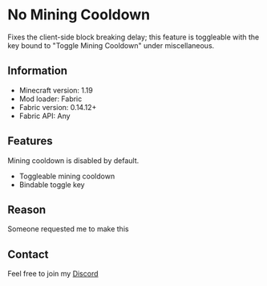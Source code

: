 # No Mining Cooldown
Fixes the client-side block breaking delay; this feature is toggleable with the key bound to "Toggle Mining Cooldown" under miscellaneous.

## Information

- Minecraft version: 1.19
- Mod loader: Fabric
- Fabric version: 0.14.12+
- Fabric API: Any

## Features
Mining cooldown is disabled by default.

- Toggleable mining cooldown
- Bindable toggle key

## Reason

Someone requested me to make this

## Contact

Feel free to join my [Discord](https://discord.gg/UuKQasSUrn)
